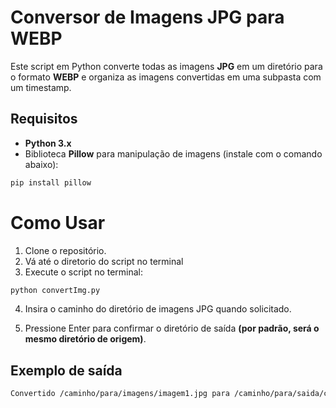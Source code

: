 # Conversor de Imagens JPG para WEBP

Este script em Python converte todas as imagens **JPG** em um diretório para o formato **WEBP** e organiza as imagens convertidas em uma subpasta com um timestamp.

## Requisitos

- **Python 3.x**
- Biblioteca **Pillow** para manipulação de imagens (instale com o comando abaixo):

```bash
pip install pillow
```


# Como Usar
1. Clone o repositório.
2.  Vá até o diretorio do script no terminal
3.  Execute o script no terminal:

```bash
python convertImg.py
```
4.  Insira o caminho do diretório de imagens JPG quando solicitado.

5.  Pressione Enter para confirmar o diretório de saída **(por padrão, será o mesmo diretório de origem)**.



## Exemplo de saída

```bash
Convertido /caminho/para/imagens/imagem1.jpg para /caminho/para/saida/convertidos_20241028_102359/imagem1.webp
```